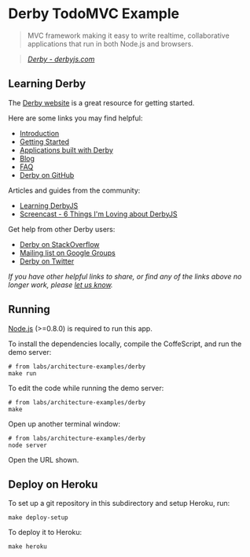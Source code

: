 # Derby TodoMVC Example

> MVC framework making it easy to write realtime, collaborative applications that run in both Node.js and browsers.

> _[Derby - derbyjs.com](http://derbyjs.com)_


## Learning Derby

The [Derby website](http://derbyjs.com) is a great resource for getting started.

Here are some links you may find helpful:

* [Introduction](http://derbyjs.com/#introduction)
* [Getting Started](http://derbyjs.com/#getting_started)
* [Applications built with Derby](https://github.com/codeparty/derby/wiki/Community-Projects#website-showcase)
* [Blog](http://blog.derbyjs.com)
* [FAQ](https://github.com/codeparty/derby/wiki/Frequently-Asked-Questions)
* [Derby on GitHub](https://github.com/codeparty/derby)

Articles and guides from the community:

* [Learning DerbyJS](http://nickofnicks.com/2013/04/24/nodejs/derbyjs/learning-derbyjs/)
* [Screencast - 6 Things I'm Loving about DerbyJS](http://micknelson.wordpress.com/2012/07/27/6-things-im-loving-about-derbyjs)

Get help from other Derby users:

* [Derby on StackOverflow](http://stackoverflow.com/questions/tagged/derbyjs)
* [Mailing list on Google Groups](https://groups.google.com/forum/?fromgroups#!forum/derbyjs)
* [Derby on Twitter](http://twitter.com/derbyjs)

_If you have other helpful links to share, or find any of the links above no longer work, please [let us know](https://github.com/tastejs/todomvc/issues)._


## Running

[Node.js](http://nodejs.org) (>=0.8.0) is required to run this app.

To install the dependencies locally, compile the CoffeScript, and run the demo server:

	# from labs/architecture-examples/derby
	make run

To edit the code while running the demo server:

	# from labs/architecture-examples/derby
	make

Open up another terminal window:

	# from labs/architecture-examples/derby
	node server

Open the URL shown.


## Deploy on Heroku

To set up a git repository in this subdirectory and setup Heroku, run:

	make deploy-setup

To deploy it to Heroku:

	make heroku
